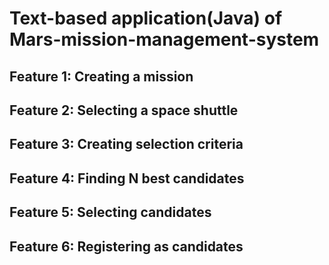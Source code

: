 # Text-based application(Java) of Mars-mission-management-system

## Feature 1: Creating a mission
## Feature 2: Selecting a space shuttle
## Feature 3: Creating selection criteria
## Feature 4: Finding N best candidates
## Feature 5: Selecting candidates
## Feature 6: Registering as candidates
